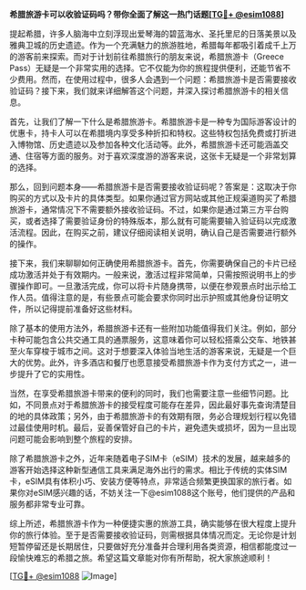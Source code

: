 **希腊旅游卡可以收验证码吗？带你全面了解这一热门话题[[TG💪+ @esim1088](https://t.me/s/esim1088)]**

提起希腊，许多人脑海中立刻浮现出爱琴海的碧蓝海水、圣托里尼的日落美景以及雅典卫城的历史遗迹。作为一个充满魅力的旅游胜地，希腊每年都吸引着成千上万的游客前来探索。而对于计划前往希腊旅行的朋友来说，希腊旅游卡（Greece Pass）无疑是一个非常实用的选择。它不仅能为你的旅程提供便利，还能节省不少费用。然而，在使用过程中，很多人会遇到一个问题：希腊旅游卡是否需要接收验证码？接下来，我们就来详细解答这个问题，并深入探讨希腊旅游卡的相关信息。

首先，让我们了解一下什么是希腊旅游卡。希腊旅游卡是一种专为国际游客设计的优惠卡，持卡人可以在希腊境内享受多种折扣和特权。这些特权包括免费或打折进入博物馆、历史遗迹以及参加各种文化活动等。此外，希腊旅游卡还可能涵盖交通、住宿等方面的服务。对于喜欢深度游的游客来说，这张卡无疑是一个非常划算的选择。

那么，回到问题本身——希腊旅游卡是否需要接收验证码呢？答案是：这取决于你购买的方式以及卡片的具体类型。如果你通过官方网站或其他正规渠道购买了希腊旅游卡，通常情况下不需要额外接收验证码。不过，如果你是通过第三方平台购买，或者选择了需要验证身份的特殊版本，那么就有可能需要输入验证码以完成激活流程。因此，在购买之前，建议仔细阅读相关说明，确认自己是否需要进行额外的操作。

接下来，我们来聊聊如何正确使用希腊旅游卡。首先，你需要确保自己的卡片已经成功激活并处于有效期内。一般来说，激活过程非常简单，只需按照说明书上的步骤操作即可。一旦激活完成，你可以将卡片随身携带，以便在参观景点时出示给工作人员。值得注意的是，有些景点可能会要求你同时出示护照或其他身份证明文件，所以记得提前准备好这些材料。

除了基本的使用方法外，希腊旅游卡还有一些附加功能值得我们关注。例如，部分卡种可能包含公共交通工具的通票服务，这意味着你可以轻松搭乘公交车、地铁甚至火车穿梭于城市之间。这对于想要深入体验当地生活的游客来说，无疑是一个巨大的优势。此外，许多酒店和餐厅也愿意接受希腊旅游卡作为支付方式之一，进一步提升了它的实用性。

当然，在享受希腊旅游卡带来的便利的同时，我们也需要注意一些细节问题。比如，不同景点对于希腊旅游卡的接受程度可能存在差异，因此最好事先查询清楚目的地的具体政策；另外，由于希腊旅游卡的有效期有限，务必合理规划行程以免错过最佳使用时机。最后，妥善保管好自己的卡片，避免遗失或损坏，因为一旦出现问题可能会影响到整个旅程的安排。

除了希腊旅游卡之外，近年来随着电子SIM卡（eSIM）技术的发展，越来越多的游客开始选择这种新型通信工具来满足海外出行的需求。相比于传统的实体SIM卡，eSIM具有体积小巧、安装方便等特点，非常适合频繁更换国家的旅行者。如果你对eSIM感兴趣的话，不妨关注一下@esim1088这个账号，他们提供的产品和服务都非常专业可靠。

综上所述，希腊旅游卡作为一种便捷实惠的旅游工具，确实能够在很大程度上提升你的旅行体验。至于是否需要接收验证码，则需根据具体情况而定。无论你是计划短暂停留还是长期居住，只要做好充分准备并合理利用各类资源，相信都能度过一段愉快难忘的希腊之旅。希望这篇文章能对你有所帮助，祝大家旅途顺利！

[[TG💪+ @esim1088](https://t.me/s/esim1088) ![Image](https://i.postimg.cc/4NQfJmqS/Snipaste-2025-05-13-00-14-12.png)]